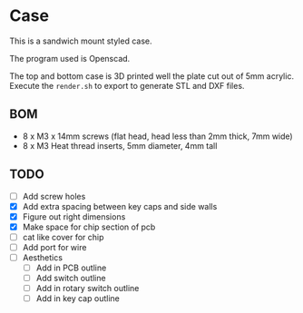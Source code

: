 # Case

This is a sandwich mount styled case.

The program used is Openscad.

The top and bottom case is 3D printed well the plate cut out of 5mm acrylic.
Execute the ``render.sh`` to export to generate STL and DXF files.

## BOM

- 8 x M3 x 14mm screws (flat head, head less than 2mm thick, 7mm wide)
- 8 x M3 Heat thread inserts, 5mm diameter, 4mm tall

## TODO
- [ ] Add screw holes
- [x] Add extra spacing between key caps and side walls
- [x] Figure out right dimensions
- [x] Make space for chip section of pcb
- [ ] cat like cover for chip
- [ ] Add port for wire
- [ ] Aesthetics
	- [ ] Add in PCB outline
	- [ ] Add switch outline
	- [ ] Add in rotary switch outline
	- [ ] Add in key cap outline

